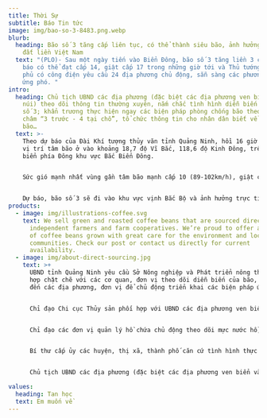 ```yaml
---
title: Thời Sự
subtitle: Báo Tin tức
image: img/bao-so-3-8483.png.webp
blurb:
  heading: Bão số 3 tăng cấp liên tục, có thể thành siêu bão, ảnh hưởng trực tiếp
    đất liền Việt Nam
  text: "(PLO)- Sau một ngày tiến vào Biển Đông, bão số 3 tăng liền 3 cấp, với dự
    báo có thể đạt cấp 14, giật cấp 17 trong những giờ tới và Thủ tướng Chính
    phủ có công điện yêu cầu 24 địa phương chủ động, sẵn sàng các phương án để
    ứng phó. "
intro:
  heading: Chủ tịch UBND các địa phương (đặc biệt các địa phương ven biển và miền
    núi) theo dõi thông tin thường xuyên, nắm chắc tình hình diễn biến cơn bão
    số 3; khẩn trương thực hiện ngay các biện pháp phòng chống bão theo phương
    châm “3 trước - 4 tại chỗ”, tổ chức thông tin cho nhân dân biết về diễn biến
    bão…
  text: >-
    Theo dự báo của Đài Khí tượng thủy văn tỉnh Quảng Ninh, hồi 16 giờ ngày 3-9,
    vị trí tâm bão ở vào khoảng 18,7 độ Vĩ Bắc, 118,6 độ Kinh Đông, trên vùng
    biển phía Đông khu vực Bắc Biển Đông.


    Sức gió mạnh nhất vùng gần tâm bão mạnh cấp 10 (89-102km/h), giật cấp 12, di chuyển theo hướng Tây Tây Bắc, khoảng 15km/h.


    Dự báo, bão số 3 sẽ đi vào khu vực vịnh Bắc Bộ và ảnh hưởng trực tiếp đến thời tiết của tỉnh Quảng Ninh, Hải Phòng.
products:
  - image: img/illustrations-coffee.svg
    text: We sell green and roasted coffee beans that are sourced directly from
      independent farmers and farm cooperatives. We’re proud to offer a variety
      of coffee beans grown with great care for the environment and local
      communities. Check our post or contact us directly for current
      availability.
  - image: img/about-direct-sourcing.jpg
    text: >+
      UBND tỉnh Quảng Ninh yêu cầu Sở Nông nghiệp và Phát triển nông thôn, phối
      hợp chặt chẽ với các cơ quan, đơn vị theo dõi diễn biến của bão, thông tin
      đến các địa phương, đơn vị để chủ động triển khai các biện pháp ứng phó.


      Chỉ đạo Chi cục Thủy sản phối hợp với UBND các địa phương ven biển nắm chắc tình hình tàu thuyền (đặc biệt là tàu xa bờ); thông báo cho chủ các phương tiện đang hoạt động trên biển biết vị trí và diễn biến của bão để chủ động về nơi tránh trú, không đi vào vùng nguy hiểm.


      Chỉ đạo các đơn vị quản lý hồ chứa chủ động theo dõi mực nước hồ, sẵn sàng phương án đảm bảo an toàn hồ chứa trong tình huống mưa lớn sau bão.


      Bí thư cấp ủy các huyện, thị xã, thành phố căn cứ tình hình thực tiễn địa bàn để tổ chức kiểm tra, tập trung chỉ đạo phòng chống mưa bão trên địa bàn và chịu trách nhiệm người đứng đầu nếu để xảy ra thiệt hại về người, tài sản của Nhân dân do lơ là, chủ quan trong công tác lãnh đạo, chỉ đạo.


      Chủ tịch UBND các địa phương (đặc biệt các địa phương ven biển và miền núi) theo dõi thông tin thường xuyên, nắm chắc tình hình diễn biến cơn bão số 3; khẩn trương thực hiện ngay các biện pháp phòng chống bão theo phương châm “3 trước - 4 tại chỗ”, tổ chức thông tin cho nhân dân biết về diễn biến bão…

values:
  heading: Tan học
  text: Em muốn về
---
```

